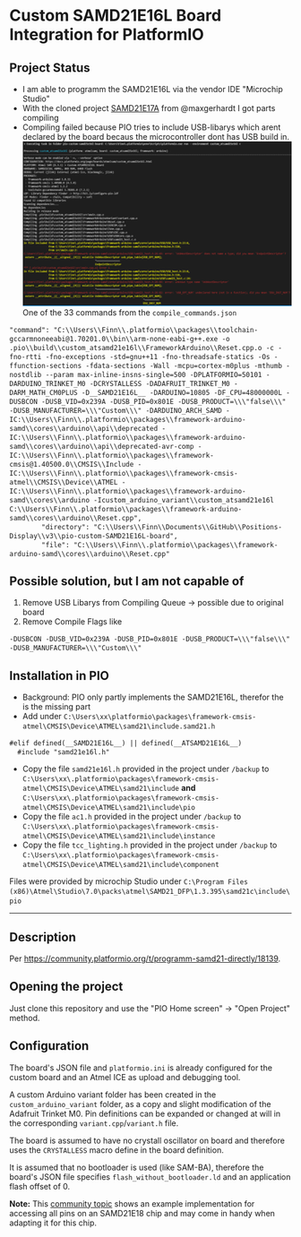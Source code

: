 # Custom SAMD21E16L Board Integration for PlatformIO

## Project Status
- I am able to programm the SAMD21E16L via the vendor IDE "Microchip Studio"
- With the cloned project [SAMD21E17A](https://github.com/maxgerhardt/pio-custom-samd21e17a-board) from @maxgerhardt I got parts compiling
- Compiling failed because PIO tries to include USB-libarys which arent declared by the board becaus the microcontroller dont has USB build in.
![Image](PIO_Error_USB_Compile.png)
One of the 33 commands from the `compile_commands.json`
```
"command": "C:\\Users\\Finn\\.platformio\\packages\\toolchain-gccarmnoneeabi@1.70201.0\\bin\\arm-none-eabi-g++.exe -o .pio\\build\\custom_atsamd21e16l\\FrameworkArduino\\Reset.cpp.o -c -fno-rtti -fno-exceptions -std=gnu++11 -fno-threadsafe-statics -Os -ffunction-sections -fdata-sections -Wall -mcpu=cortex-m0plus -mthumb -nostdlib --param max-inline-insns-single=500 -DPLATFORMIO=50101 -DARDUINO_TRINKET_M0 -DCRYSTALLESS -DADAFRUIT_TRINKET_M0 -DARM_MATH_CM0PLUS -D__SAMD21E16L__ -DARDUINO=10805 -DF_CPU=48000000L -DUSBCON -DUSB_VID=0x239A -DUSB_PID=0x801E -DUSB_PRODUCT=\\\"false\\\" -DUSB_MANUFACTURER=\\\"Custom\\\" -DARDUINO_ARCH_SAMD -IC:\\Users\\Finn\\.platformio\\packages\\framework-arduino-samd\\cores\\arduino\\api\\deprecated -IC:\\Users\\Finn\\.platformio\\packages\\framework-arduino-samd\\cores\\arduino\\api\\deprecated-avr-comp -IC:\\Users\\Finn\\.platformio\\packages\\framework-cmsis@1.40500.0\\CMSIS\\Include -IC:\\Users\\Finn\\.platformio\\packages\\framework-cmsis-atmel\\CMSIS\\Device\\ATMEL -IC:\\Users\\Finn\\.platformio\\packages\\framework-arduino-samd\\cores\\arduino -Icustom_arduino_variant\\custom_atsamd21e16l C:\\Users\\Finn\\.platformio\\packages\\framework-arduino-samd\\cores\\arduino\\Reset.cpp",
        "directory": "C:\\Users\\Finn\\Documents\\GitHub\\Positions-Display\\v3\\pio-custom-SAMD21E16L-board",
        "file": "C:\\Users\\Finn\\.platformio\\packages\\framework-arduino-samd\\cores\\arduino\\Reset.cpp"
```

## Possible solution, but I am not capable of
1. Remove USB Libarys from Compiling Queue -> possible due to original board
2. Remove Compile Flags like 
```
-DUSBCON -DUSB_VID=0x239A -DUSB_PID=0x801E -DUSB_PRODUCT=\\\"false\\\" -DUSB_MANUFACTURER=\\\"Custom\\\"
```    

## Installation in PIO
- Background: PIO only partly implements the SAMD21E16L, therefor the is the missing part
- Add under `C:\Users\xx\platformio\packages\framework-cmsis-atmel\CMSIS\Device\ATMEL\samd21\include.samd21.h`  
```
#elif defined(__SAMD21E16L__) || defined(__ATSAMD21E16L__)
  #include "samd21e16l.h"
``` 
- Copy the file `samd21e16l.h` provided in the project under `/backup` to `C:\Users\xx\.platformio\packages\framework-cmsis-atmel\CMSIS\Device\ATMEL\samd21\include`
 **and** `C:\Users\xx\.platformio\packages\framework-cmsis-atmel\CMSIS\Device\ATMEL\samd21\include\pio`
 - Copy the file `ac1.h` provided in the project under `/backup` to `C:\Users\xx\.platformio\packages\framework-cmsis-atmel\CMSIS\Device\ATMEL\samd21\include\instance`
 - Copy the file `tcc_lighting.h` provided in the project under `/backup` to `C:\Users\xx\.platformio\packages\framework-cmsis-atmel\CMSIS\Device\ATMEL\samd21\include\component`

 Files were provided by microchip Studio under `C:\Program Files (x86)\Atmel\Studio\7.0\packs\atmel\SAMD21_DFP\1.3.395\samd21c\include\pio`

---

 ## Description 

Per https://community.platformio.org/t/programm-samd21-directly/18139.

## Opening the project 

Just clone this repository and use the "PIO Home screen" -> "Open Project" method. 

## Configuration

The board's JSON file and `platformio.ini` is already configured for the custom board and an Atmel ICE as upload and debugging tool. 

A custom Arduino variant folder has been created in the `custom_arduino_variant` folder, as a copy and slight modification of the Adafruit Trinket M0. Pin definitions can be expanded or changed at will in the corresponding `variant.cpp`/`variant.h` file. 

The board is assumed to have no crystall oscillator on board and therefore uses the `CRYSTALLESS` macro define in the board definition.

It is assumed that no bootloader is used (like SAM-BA), therefore the board's JSON file specifies `flash_without_bootloader.ld` and an application flash offset of 0.

**Note:** This [community topic](https://community.platformio.org/t/how-to-access-pins-on-samd21-e18a-with-arduino-framework-on-custom-board/18130/2?u=maxgerhardt) shows an example implementation for accessing all pins on an SAMD21E18 chip and may come in handy when adapting it for this chip.
